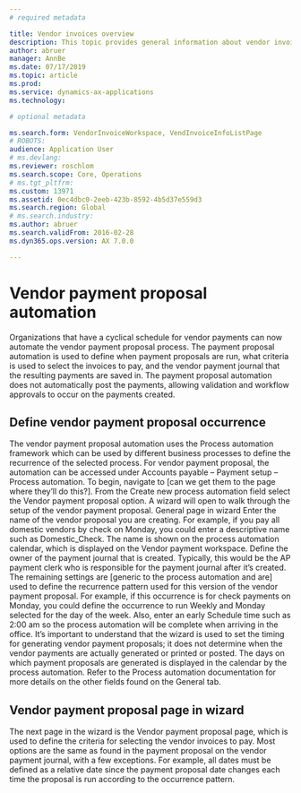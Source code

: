 ```yaml
---
# required metadata

title: Vendor invoices overview
description: This topic provides general information about vendor invoices. Vendor invoices are requests for payment for products and services that were received. Vendor invoices can represent a bill for ongoing services, or they can be based on purchase orders for specific items and services. 
author: abruer
manager: AnnBe
ms.date: 07/17/2019
ms.topic: article
ms.prod: 
ms.service: dynamics-ax-applications
ms.technology: 

# optional metadata

ms.search.form: VendorInvoiceWorkspace, VendInvoiceInfoListPage
# ROBOTS: 
audience: Application User
# ms.devlang: 
ms.reviewer: roschlom
ms.search.scope: Core, Operations
# ms.tgt_pltfrm: 
ms.custom: 13971
ms.assetid: 0ec4dbc0-2eeb-423b-8592-4b5d37e559d3
ms.search.region: Global
# ms.search.industry: 
ms.author: abruer
ms.search.validFrom: 2016-02-28
ms.dyn365.ops.version: AX 7.0.0

---
```


# Vendor payment proposal automation

Organizations that have a cyclical schedule for vendor payments can now automate the vendor payment proposal process. The payment proposal automation is used to define when payment proposals are run, what criteria is used to select the invoices to pay, and the vendor payment journal that the resulting payments are saved in.  The payment proposal automation does not automatically post the payments, allowing validation and workflow approvals to occur on the payments created. 

## Define vendor payment proposal occurrence
The vendor payment proposal automation uses the Process automation framework which can be used by different business processes to define the recurrence of the selected process. For vendor payment proposal, the automation can be accessed under Accounts payable – Payment setup – Process automation.
To begin, navigate to [can we get them to the page where they’ll do this?]. From the Create new process automation field select the Vendor payment proposal option. A wizard will open to walk through the setup of the vendor payment proposal. 
General page in wizard
Enter the name of the vendor proposal you are creating.  For example, if you pay all domestic vendors by check on Monday, you could enter a descriptive name such as Domestic_Check. The name is shown on the process automation calendar, which is displayed on the Vendor payment workspace. 
Define the owner of the payment journal that is created. Typically, this would be the AP payment clerk who is responsible for the payment journal after it’s created.  
The remaining settings are [generic to the process automation and are] used to define the recurrence pattern used for this version of the vendor payment proposal. For example, if this occurrence is for check payments on Monday, you could define the occurrence to run Weekly and Monday selected for the day of the week. Also, enter an early Schedule time such as 2:00 am so the process automation will be complete when arriving in the office. 
It’s important to understand that the wizard is used to set the timing for generating vendor payment proposals; it does not determine when the vendor payments are actually generated or printed or posted. The days on which payment proposals are generated is displayed in the calendar by the process automation. 
Refer to the Process automation documentation for more details on the other fields found on the General tab.  
## Vendor payment proposal page in wizard
The next page in the wizard is the Vendor payment proposal page, which is used to define the criteria for selecting the vendor invoices to pay.  Most options are the same as found in the payment proposal on the vendor payment journal, with a few exceptions. For example, all dates must be defined as a relative date since the payment proposal date changes each time the proposal is run according to the occurrence pattern.  
